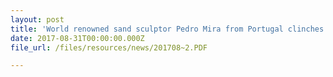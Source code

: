 ```yaml
---
layout: post
title: 'World renowned sand sculptor Pedro Mira from Portugal clinches inaugural Sentosa International Sand Sculpting Championship'
date: 2017-08-31T00:00:00.000Z
file_url: /files/resources/news/201708~2.PDF

---
```


